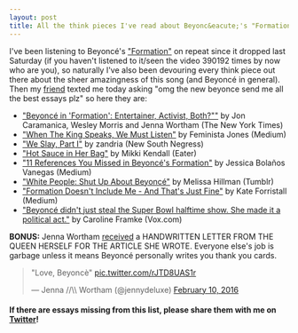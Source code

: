 ```yaml
---
layout: post
title: All the think pieces I've read about Beyonc&eacute;'s "Formation" (so far)
---
```


I've been listening to Beyonc&eacute;'s ["Formation"](https://www.youtube.com/watch?v=LrCHz1gwzTo) on repeat since it dropped last Saturday (if you haven't listened to it/seen the video 390192 times by now who are you), so naturally I've also been devouring every think piece out there about the sheer amazingness of this song (and Beyonc&eacute; in general). Then my [friend](https://twitter.com/duner) texted me today asking "omg the new beyonce send me all the best essays plz" so here they are:

- ["Beyonc&eacute; in 'Formation': Entertainer, Activist, Both?""](http://www.nytimes.com/2016/02/07/arts/music/beyonce-formation-super-bowl-video.html?_r=0) by Jon Caramanica, Wesley Morris and Jenna Wortham (The New York Times)
- ["When The King Speaks, We Must Listen"](https://medium.com/@FeministaJones/when-the-king-speaks-we-must-listen-15c550f1356c#.bf02luv0a) by Feminista Jones (Medium)
- ["We Slay, Part I"](http://newsouthnegress.com/southernslayings/) by zandria (New South Negress)
- ["Hot Sauce in Her Bag"](http://www.eater.com/2016/2/10/10959538/hot-sauce-in-her-bag-beyonce-black-southern-identity) by Mikki Kendall (Eater)
- ["11 References You Missed in Beyonc&eacute;'s Formation"](https://medium.com/@FancyCapitalist/11-references-you-missed-in-beyonc%C3%A9-s-formation-d39fa9009886#.nf5u0f7s8) by Jessica Bola&ntilde;os Vanegas (Medium)
- ["White People: Shut Up About Beyonc&eacute;"](http://bittergertrude.com/2016/02/08/white-people-shut-up-about-beyonce/) by Melissa Hillman (Tumblr)
- ["Formation Doesn't Include Me - And That's Just Fine"](https://thecauldron.si.com/formation-doesn-t-include-me-and-that-s-just-fine-5db8055f8b75#.yxwa20tdp) by Kate Forristall (Medium)
- ["Beyonc&eacute; didn't just steal the Super Bowl halftime show. She made it a political act."](http://www.vox.com/2016/2/7/10934576/beyonce-super-bowl-halftime-2016-coldplay) by Caroline Framke (Vox.com)

**BONUS:** Jenna Wortham [received](http://www.refinery29.com/2016/02/103033/beyonce-sends-flowers-to-reporter) a HANDWRITTEN LETTER FROM THE QUEEN HERSELF FOR THE ARTICLE SHE WROTE. Everyone else's job is garbage unless it means Beyonc&eacute; personally writes you thank you cards.

<blockquote class="twitter-tweet" data-lang="en"><p lang="ht" dir="ltr">&quot;Love, Beyoncè&quot; <a href="https://t.co/rJTD8UAS1r">pic.twitter.com/rJTD8UAS1r</a></p>&mdash; Jenna //\\ Wortham (@jennydeluxe) <a href="https://twitter.com/jennydeluxe/status/697530166092947456">February 10, 2016</a></blockquote>
<script async src="//platform.twitter.com/widgets.js" charset="utf-8"></script>

#### If there are essays missing from this list, please share them with me on [Twitter](https://twitter.com/nicolelzhu)!
